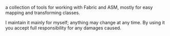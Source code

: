 a collection of tools for working with Fabric and ASM, mostly for easy mapping and transforming classes.

I maintain it mainly for myself; anything may change at any time. By using it you accept full responsibility for any damages caused.
